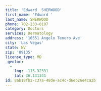 ```yaml
---
title: 'Edward  SHERWOOD'
first_name: 'Edward '
last_name: SHERWOOD
phone: 702-233-0107
category: Doctors
services: Dermatology
address: '10551 Angelo Tenero Ave'
city: 'Las Vegas'
state: NV
zip: '89135'
license_type: MD
_geoloc:
  -
    lng: -115.32331
    lat: 36.131341
id: 8ab18fb2-c37a-48de-ac4c-d6eb26e4ca2b
---
```

